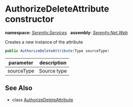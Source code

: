 # AuthorizeDeleteAttribute constructor
**namespace:** *[Serenity.Services](../../README.md#serenity.services-namespace)*   **assembly**: *[Serenity.Net.Web](../../README.md)*

Creates a new instance of the attribute

```csharp
public AuthorizeDeleteAttribute(Type sourceType)
```

| parameter | description |
| --- | --- |
| sourceType | Source type |

## See Also

* class [AuthorizeDeleteAttribute](../AuthorizeDeleteAttribute.md)